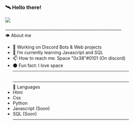 ### 🛰️ Hello there!

<a href="https://cdn.discordapp.com/attachments/764544721678106654/801916045777829928/tenor_6.gif"><img src="https://cdn.discordapp.com/attachments/764544721678106654/801916045777829928/tenor_6.gif"></a>


───────────────────────────────────── <br>
👁️ About me 
- 🔭 Working on Discord Bots & Web projects
- 🌱 I’m currently learning Javascript and SQL
- 📫 How to reach me: Space "0x38"#0101 (On discord)
- 🌑 Fun fact: I love space <br> 
───────────────────────────────────── <br> <br> 
───────────────────────────────────── <br>
🧠 Languages
- Html
- Css
- Python
- Javascript (Soon)
- SQL (Soon) <br> 
───────────────────────────────────── <br>
